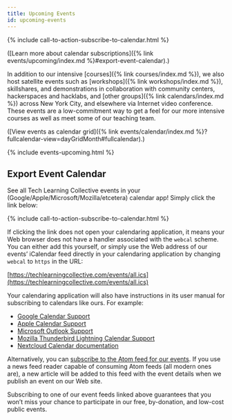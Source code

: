 ```yaml
---
title: Upcoming Events
id: upcoming-events
---
```


{% include call-to-action-subscribe-to-calendar.html %}

([Learn more about calendar subscriptions]({% link events/upcoming/index.md %}#export-event-calendar).)

In addition to our intensive [courses]({% link courses/index.md %}), we also host satellite events such as [workshops]({% link workshops/index.md %}), skillshares, and demonstrations in collaboration with community centers, hackerspaces and hacklabs, and [other groups]({% link calendars/index.md %}) across New York City, and elsewhere via Internet video conference. These events are a low-commitment way to get a feel for our more intensive courses as well as meet some of our teaching team.

([View events as calendar grid]({% link events/calendar/index.md %}?fullcalendar-view=dayGridMonth#fullcalendar).)

{% include events-upcoming.html %}

## Export Event Calendar

See all Tech Learning Collective events in your (Google/Apple/Microsoft/Mozilla/etcetera) calendar app! Simply click the link below:

{% include call-to-action-subscribe-to-calendar.html %}

If clicking the link does not open your calendaring application, it means your Web browser does not have a handler associated with the `webcal` scheme. You can either add this yourself, or simply use the Web address of our events&rsquo; iCalendar feed directly in your calendaring application by changing `webcal` to `https` in the URL:

[https://techlearningcollective.com/events/all.ics](https://techlearningcollective.com/events/all.ics)

Your calendaring application will also have instructions in its user manual for subscribing to calendars like ours. For example:

* [Google Calendar Support](https://support.google.com/calendar/answer/37100)
* [Apple Calendar Support](https://support.apple.com/guide/calendar/subscribe-to-calendars-icl1022/mac)
* [Microsoft Outlook Support](https://support.office.com/en-us/article/Import-or-subscribe-to-a-calendar-in-Outlook-on-the-web-503ffaf6-7b86-44fe-8dd6-8099d95f38df)
* [Mozilla Thunderbird Lightning Calendar Support](https://support.mozilla.org/en-US/kb/creating-new-calendars#w_icalendar-ics)
* [Nextcloud Calendar documentation](https://docs.nextcloud.com/server/latest/user_manual/en/pim/calendar.html#subscribe-to-a-calendar)

Alternatively, you can [subscribe to the Atom feed for our events](https://techlearningcollective.com/feed/events.xml). If you use a news feed reader capable of consuming Atom feeds (all modern ones are), a new article will be added to this feed with the event details when we publish an event on our Web site.

Subscribing to one of our event feeds linked above guarantees that you won&rsquo;t miss your chance to participate in our free, by-donation, and low-cost public events.
